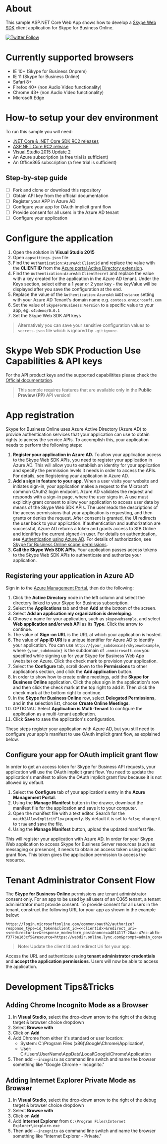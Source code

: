 # About
This sample ASP.NET Core Web App shows how to develop a [Skype Web SDK](https://msdn.microsoft.com/en-us/skype/websdk/generalreference) client application for Skype for Business Online.

[![Twitter Follow](https://img.shields.io/twitter/follow/shields_io.svg?style=social&label=Follow&maxAge=2592000)](https://twitter.com/ersekattila)

# Currently supported browsers

* IE 10+ (Skype for Business Onprem)
* IE 11 (Skype for Business Online)
* Safari 8+
* Firefox 40+ (non Audio Video functionality)
* Chrome 43+ (non Audio Video functionality)
* Microsoft Edge

# How-to setup your dev environment
To run this sample you will need:

* [.NET Core & .NET Core SDK RC2 releases](https://www.microsoft.com/net/download)
* [ASP.NET Core RC2 release](https://blogs.msdn.microsoft.com/webdev/2016/05/16/announcing-asp-net-core-rc2/)
* [Visual Studio 2015 Update 2](https://www.visualstudio.com/en-us/downloads/visual-studio-2015-downloads-vs.aspx)
* An Azure subscription (a free trial is sufficient)
* An Office365 subscription (a free trial is sufficient)

## Step-by-step guide

- [ ] Fork and clone or download this repository
- [ ] Obtain API key from the official documentation
- [ ] Register your APP in Azure AD 
- [ ] Configure your app for OAuth implicit grant flow
- [ ] Provide consent for all users in the Azure AD tenant
- [ ] Configure your application

# Configure the application

1. Open the solution in **Visual Studio 2015**
2. Open `appsettings.json` file
3. Find the `Authentication:AzureAd:ClientId` and replace the value with the **CLIENT ID** from the [Azure portal Active Directory extension](https://manage.windowsazure.com/@scaleddomains.com#Workspaces/ActiveDirectoryExtension).
4. Find the `Authentication:AzureAd:ClientSecret` and replace the value with a key created for the application in the Azure AD tenant. Under the Keys section, select either a 1 year or 2 year key - the keyValue will be displayed after you save the configuration at the end.
5. Replace the value of the `Authentication:AzureAd:AADInstance` setting with your Azure AD Tenant's domain name e.g. `contoso.onmicrosoft.com`
6. Set the value of `SkypeForBusiness:Version` to a specific value to your app, eg. `s4bdemo/0.0.1`
7. Set the Skype Web SDK API keys

> Alternatively you can save your sensitive configuration values to `secrets.json` file which is ignored by `.gitignore`.

# Skype Web SDK Production Use Capabilities & API keys
For the API product keys and the supported capabilitites please check the [Official documentation](https://msdn.microsoft.com/en-us/skype/websdk/apiproductkeys).
> This sample requires features that are available only in the **Public Preview (PP)** API version!

# App registration
Skype for Business Online uses Azure Active Directory (Azure AD) to provide authentication services that your application can 
use to obtain rights to access the service APIs. To accomplish this, your application needs to perform the following steps:

1. **Register your application in Azure AD.** To allow your application access to the Skype Web SDK APIs, you need to register your application in Azure AD. This will allow you to establish an identity for your application and specify the permission levels it needs in order to access the APIs. For details, see Registering your application in Azure AD.
2. **Add a sign in feature to your app.** When a user visits your website and initiates sign-in, your application makes a request to the Microsoft common OAuth2 login endpoint. Azure AD validates the request and responds with a sign-in page, where the user signs in. A use must explicitly grant consent to allow your application to access user data by means of the Skype Web SDK APIs. The user reads the descriptions of the access permissions that your application is requesting, and then grants or denies the request. After consent is granted, the UI redirects the user back to your application. If authentication and authorization are successful, Azure AD returns a token and grants access to SfB Online and identifies the current signed-in user. For details on authentication, see [Authentication using Azure AD](https://msdn.microsoft.com/en-us/library/office/mt590891(v=office.16).aspx). For details of authorization, see [Skype for Business Online scope permissions](https://msdn.microsoft.com/en-us/library/office/mt590791(v=office.16).aspx).
3. **Call the Skype Web SDK APIs.** Your application passes access tokens to the Skype Web SDK APIs to authenticate and authorize your application.

## Registering your application in Azure AD
Sign in to the [Azure Management Portal](http://manage.windowsazure.com), then do the following:

1. Click the **Active Directory** node in the left column and select the directory linked to your Skype for Business subscription.
2. Select the **Applications** tab and then **Add** at the bottom of the screen.
3. Select **Add an application my organization is developing**.
4. Choose a name for your application, such as `skypewebsample`, and select **Web application and/or web API** as its **Type**. Click the arrow to continue.
5. The value of **Sign-on URL** is the URL at which your application is hosted.
6. The value of **App ID URI** is a unique identifier for Azure AD to identify your application. You can use `http://{your_subdomain}/skypewebsample`, where `{your_subdomain}` is the subdomain of `.onmicrosoft.com` you specified while signing up for your Skype for Business Web App (website) on Azure. Click the check mark to provision your application.
7. Select the **Configure** tab, scroll down to the **Permissions** to other applications section, and click the **Add application** button.
8. In order to show how to create online meetings, add the **Skype for Business Online** application. Click the plus sign in the application's row and then click the check mark at the top right to add it. Then click the check mark at the bottom right to continue.
9. In the **Skype for Business Online** row, select **Delegated Permissions**, and in the selection list, choose **Create Online Meetings**.
10. OPTIONAL: Select **Application is Multi-Tenant** to configure the application as a multi-tenant application.
11. Click **Save** to save the application's configuration.

These steps register your application with Azure AD, but you still need to configure your app's manifest to use OAuth implicit grant flow, as explained below.

## Configure your app for OAuth implicit grant flow
In order to get an access token for Skype for Business API requests, your application will use the OAuth implicit grant flow. 
You need to update the application's manifest to allow the OAuth implicit grant flow because it is not allowed by default.

1. Select the **Configure** tab of your application's entry in the **Azure Management Portal**.
2. Using the **Manage Manifest** button in the drawer, download the manifest file for the application and save it to your computer.
3. Open the manifest file with a text editor. Search for the `oauth2AllowImplicitFlow` property. By default it is set to `false`; change it to `true` and save the file.
4. Using the **Manage Manifest** button, upload the updated manifest file.

This will register your application with Azure AD. In order for your Skype Web application to access Skype for Business Server resources (such as messaging or presence), it needs to obtain an access token using implicit grant flow. This token gives the application permission to access the resource.

# Tenant Administrator Consent Flow
The **Skype for Business Online** permissions are tenant administrator consent only. 
For an app to be used by all users of an O365 tenant, a tenant administrator must provide consent. 
To provide consent for all users in the tenant, construct the following URL for your app as shown in the example below:


```
https://login.microsoftonline.com/common/oauth2/authorize?response_type=id_token&client_id=<<clientid>>&redirect_uri=<<redirecturi>>&response_mode=form_post&nonce=a4014117-28aa-47ec-abfb-f377be1d3cf5&resource=https://webdir.online.lync.com&prompt=admin_consent
```

> Note: Update the client Id and redirect Uri for your app.

Access the URL and authenticate using **tenant administrator credentials** and **accept the application permissions**. Users will now be able to access the application.

# Development Tips&Tricks

## Adding Chrome Incognito Mode as a Browser

1. In **Visual Studio**, select the drop-down arrow to the right of the debug target & browser choice dropdown
2. Select **Browse with**
3. Click on **Add**
4. Add Chrome from either it's standard or user location:
	* System: C:\Program Files (x86)\Google\Chrome\Application\
	* User: C:\Users\UserName\AppData\Local\Google\Chrome\Application
5. Then add `--incognito` as command line switch and name the browser something like "Google Chrome - Incognito."

## Adding Internet Explorer Private Mode as Browser

1. In **Visual Studio**, select the drop-down arrow to the right of the debug target & browser choice dropdown
2. Select **Browse with**
3. Click on **Add**
4. Add **Internet Explorer** from `C:\Program Files\Internet Explorer\iexplore.exe`
5. Then add `--incognito` as command line switch and name the browser something like "Internet Explorer - Private."
